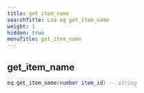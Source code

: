 ```yaml
---
title: get_item_name
searchTitle: Lua eq get_item_name
weight: 1
hidden: true
menuTitle: get_item_name
---
```

## get_item_name
```lua
eq.get_item_name(number item_id) -- string
```